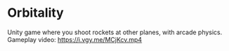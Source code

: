 # Orbitality
 Unity game where you shoot rockets at other planes, with arcade physics.
Gameplay video: https://i.vgy.me/MCjKcv.mp4
